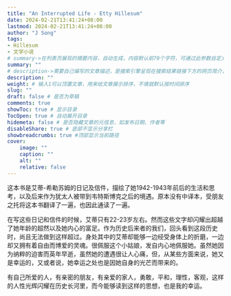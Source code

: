 ```yaml
---
title: "An Interrupted Life - Etty Hillesum"
date: 2024-02-21T13:41:24+08:00
lastmod: 2024-02-21T13:41:24+08:00
author: "J Song"
tags:
- Hillesum
- 文学小说
# summary->在列表页展现的摘要内容，自动生成，内容默认前70个字符，可通过此参数自定义，一般无需专门设置
summary: ""
# description->需要自己编写的文章描述，是搜索引擎呈现在搜索结果链接下方的网页简介，建议设置
description: ""
weight: # 输入1可以顶置文章，用来给文章展示排序，不填就默认按时间排序
slug: ""
draft: false # 是否为草稿
comments: true
showToc: true # 显示目录
TocOpen: true # 自动展开目录
hidemeta: false # 是否隐藏文章的元信息，如发布日期、作者等
disableShare: true # 底部不显示分享栏
showbreadcrumbs: true #顶部显示当前路径
cover:
    image: ""
    caption: ""
    alt: ""
    relative: false
---
```


这本书是艾蒂-希勒苏姆的日记及信件，描绘了她1942-1943年前后的生活和思考，以及后来作为犹太人被带到韦特斯博克之后的境遇。原本没有中译本，受朋友之托将这本书翻译了一遍，也因此通读了一遍。

在写这些日记和信件的时候，艾蒂只有22-23岁左右。然而这些文字却闪耀出超越了她年龄的超然以及她内心的富足。作为历史后来者的我们，回头看到这段历史时，尚且无法做到这样超过。身处其中的艾蒂却能够一边经受身体上的折磨，一边却又拥有着自由而博爱的灵魂。很佩服这个小姑娘，发自内心地佩服她。虽然她因为纳粹的迫害而英年早逝，虽然她的遭遇很让人心痛，但，从某些方面来说，她又是幸运的，又或者说，她幸运之处也是因她自身的光芒而带来的。

有自己所爱的人，有亲密的朋友，有亲爱的家人，勇敢，平和，理性，客观，这样的人性光辉闪耀在历史长河里，而今能够读到这样的思想，也是我的幸运。